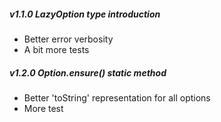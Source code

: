 ##### v1.1.0 LazyOption type introduction
* Better error verbosity
* A bit more tests

##### v1.2.0 Option.ensure() static method
* Better 'toString' representation for all options
* More test

